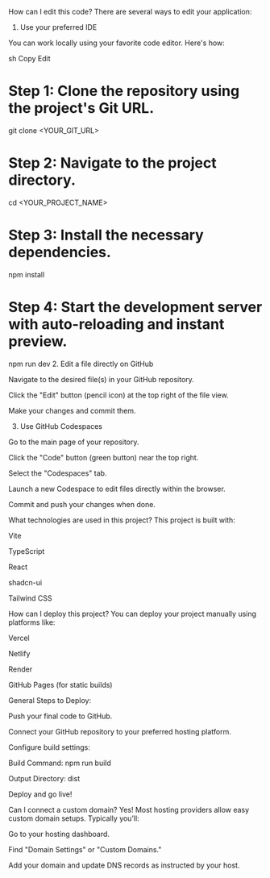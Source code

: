 How can I edit this code?
There are several ways to edit your application:

1. Use your preferred IDE

You can work locally using your favorite code editor. Here's how:

sh
Copy
Edit
# Step 1: Clone the repository using the project's Git URL.
git clone <YOUR_GIT_URL>

# Step 2: Navigate to the project directory.
cd <YOUR_PROJECT_NAME>

# Step 3: Install the necessary dependencies.
npm install

# Step 4: Start the development server with auto-reloading and instant preview.
npm run dev
2. Edit a file directly on GitHub

Navigate to the desired file(s) in your GitHub repository.

Click the "Edit" button (pencil icon) at the top right of the file view.

Make your changes and commit them.

3. Use GitHub Codespaces

Go to the main page of your repository.

Click the "Code" button (green button) near the top right.

Select the "Codespaces" tab.

Launch a new Codespace to edit files directly within the browser.

Commit and push your changes when done.

What technologies are used in this project?
This project is built with:

Vite

TypeScript

React

shadcn-ui

Tailwind CSS

How can I deploy this project?
You can deploy your project manually using platforms like:

Vercel

Netlify

Render

GitHub Pages (for static builds)

General Steps to Deploy:

Push your final code to GitHub.

Connect your GitHub repository to your preferred hosting platform.

Configure build settings:

Build Command: npm run build

Output Directory: dist

Deploy and go live!

Can I connect a custom domain?
Yes!
Most hosting providers allow easy custom domain setups.
Typically you’ll:

Go to your hosting dashboard.

Find "Domain Settings" or "Custom Domains."

Add your domain and update DNS records as instructed by your host.

